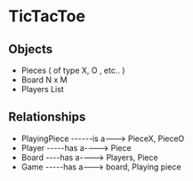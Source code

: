 # TicTacToe

## Objects
- Pieces ( of type X, O , etc.. )
- Board N x M
- Players List

## Relationships

- PlayingPiece     ------is a---> PieceX, PieceO
- Player      -----has a----> Piece
- Board     ----has a----> Players, Piece
- Game     -----has a---> board, Playing piece
